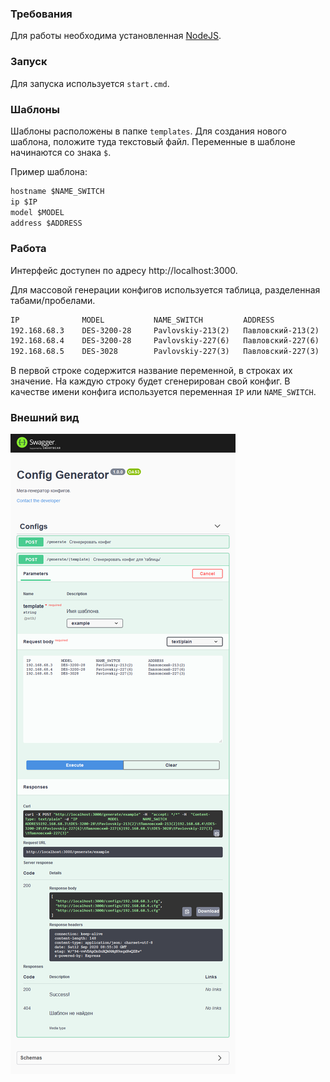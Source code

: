 ### Требования
Для работы необходима установленная [NodeJS](https://nodejs.org/en/download/).

### Запуск
Для запуска используется `start.cmd`.

### Шаблоны
Шаблоны расположены в папке `templates`. Для создания нового шаблона, положите туда текстовый файл. Переменные в шаблоне начинаются со знака `$`.

Пример шаблона:
```txt
hostname $NAME_SWITCH
ip $IP
model $MODEL
address $ADDRESS
```

### Работа
Интерфейс доступен по адресу http://localhost:3000.

Для массовой генерации конфигов используется таблица, разделенная табами/пробелами.
```txt
IP              MODEL           NAME_SWITCH         ADDRESS
192.168.68.3    DES-3200-28     Pavlovskiy-213(2)   Павловский-213(2)
192.168.68.4    DES-3200-28     Pavlovskiy-227(6)   Павловский-227(6)
192.168.68.5    DES-3028        Pavlovskiy-227(3)   Павловский-227(3)
```
В первой строке содержится название переменной, в строках их значение. На каждую строку будет сгенерирован свой конфиг. В качестве имени конфига используется переменная `IP` или `NAME_SWITCH`.

### Внешний вид
![внешний-вид](ui.png)